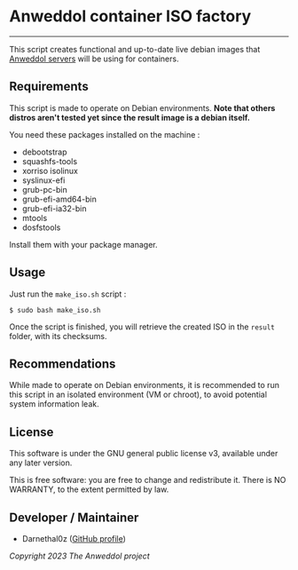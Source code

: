 # Anweddol container ISO factory
---

This script creates functional and up-to-date live debian images that [Anweddol servers](https://github.com/the-anweddol-project/Anweddol-server) will be using for containers.

## Requirements

This script is made to operate on Debian environments.
**Note that others distros aren't tested yet since the result image is a debian itself.**

You need these packages installed on the machine : 

 - debootstrap 
 - squashfs-tools 
 - xorriso isolinux 
 - syslinux-efi 
 - grub-pc-bin 
 - grub-efi-amd64-bin 
 - grub-efi-ia32-bin 
 - mtools 
 - dosfstools

Install them with your package manager.

## Usage

Just run the `make_iso.sh` script : 

```
$ sudo bash make_iso.sh
```

Once the script is finished, you will retrieve the created ISO in the `result` folder, with its checksums.

## Recommendations

While made to operate on Debian environments, it is recommended to run this script in an isolated environment (VM or chroot), to avoid potential system information leak.

## License

This software is under the GNU general public license v3, available under any later version.

This is free software: you are free to change and redistribute it. There is NO WARRANTY, to the extent permitted by law.

## Developer / Maintainer

- Darnethal0z ([GitHub profile](https://github.com/Darnethal0z))

*Copyright 2023 The Anweddol project*

